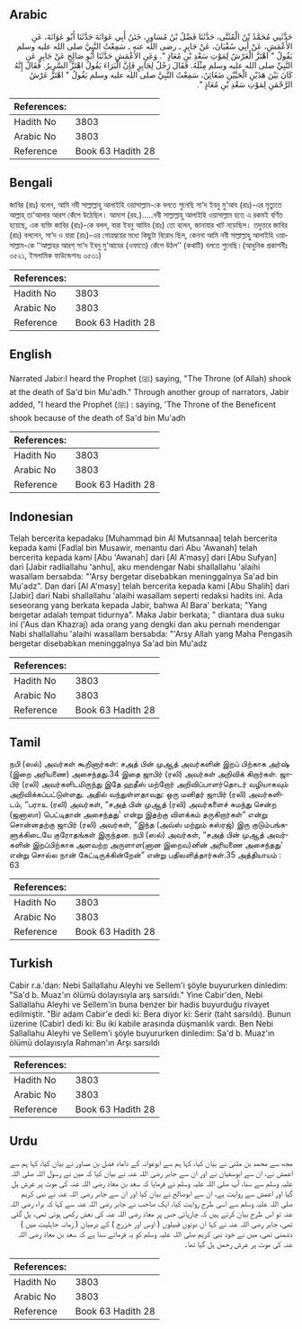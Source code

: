 ## Arabic


<div dir="rtl" lang="ar" style={{fontSize:'larger',backgroundColor:'#f8f9fa',padding:20}}>
حَدَّثَنِي مُحَمَّدُ بْنُ الْمُثَنَّى، حَدَّثَنَا فَضْلُ بْنُ مُسَاوِرٍ، خَتَنُ أَبِي عَوَانَةَ حَدَّثَنَا أَبُو عَوَانَةَ، عَنِ الأَعْمَشِ، عَنْ أَبِي سُفْيَانَ، عَنْ جَابِرٍ ـ رضى الله عنه ـ سَمِعْتُ النَّبِيَّ صلى الله عليه وسلم يَقُولُ ‏"‏ اهْتَزَّ الْعَرْشُ لِمَوْتِ سَعْدِ بْنِ مُعَاذٍ ‏"‏‏.‏ وَعَنِ الأَعْمَشِ حَدَّثَنَا أَبُو صَالِحٍ عَنْ جَابِرٍ عَنِ النَّبِيِّ صلى الله عليه وسلم مِثْلَهُ‏.‏ فَقَالَ رَجُلٌ لِجَابِرٍ فَإِنَّ الْبَرَاءَ يَقُولُ اهْتَزَّ السَّرِيرُ‏.‏ فَقَالَ إِنَّهُ كَانَ بَيْنَ هَذَيْنِ الْحَيَّيْنِ ضَغَائِنُ، سَمِعْتُ النَّبِيَّ صلى الله عليه وسلم يَقُولُ ‏"‏ اهْتَزَّ عَرْشُ الرَّحْمَنِ لِمَوْتِ سَعْدِ بْنِ مُعَاذٍ ‏"‏‏.‏
</div>
<div style={{backgroundColor:'#f8f9fa',padding:20, marginBottom: 10}}><table> <thead> <tr> <th>References:</th> <th></th> </tr> </thead> <tbody><tr><td>Hadith No</td><td>3803</td></tr><tr><td>Arabic No</td><td>3803</td></tr><tr><td>Reference</td><td>Book 63 Hadith 28</td></tr></tbody></table></div>

## Bengali


<div dir="ltr" lang="bn" style={{fontSize:'larger',backgroundColor:'#f8f9fa',padding:20}}>
জাবির (রাঃ) বলেন, আমি নবী সাল্লাল্লাহু আলাইহি ওয়াসাল্লাম-কে বলতে শুনেছি সা‘দ ইবনু মু‘আয (রাঃ)-এর মৃত্যুতে আল্লাহ্ তা‘আলার আরশ কেঁপে উঠেছিল। আমাশ (রহ.).....নবী সাল্লাল্লাহু আলাইহি ওয়াসাল্লাম হতে এ রকমই বর্ণিত হয়েছে, এক ব্যক্তি জাবির (রাঃ)-কে বলল, বারা ইবনু আযিব (রাঃ) তো বলেন, জানাযার খাট নড়েছিল। তদুত্তরে জাবির (রাঃ) বললেন, সা‘দ ও বারা (রাঃ)-এর গোত্রদ্বয়ের মধ্যে কিছুটা বিরোধ ছিল, কেননা আমি নবী সাল্লাল্লাহু আলাইহি ওয়াসাল্লাম-কে ‘‘আল্লাহর আরশ্ সা‘দ ইবনু মু‘আযের (ওফাতে) কেঁপে উঠল’’ (কথাটি) বলতে শুনেছি।(আধুনিক প্রকাশনীঃ ৩৫২১, ইসলামিক ফাউন্ডেশনঃ ৩৫৩১)
</div>
<div style={{backgroundColor:'#f8f9fa',padding:20, marginBottom: 10}}><table> <thead> <tr> <th>References:</th> <th></th> </tr> </thead> <tbody><tr><td>Hadith No</td><td>3803</td></tr><tr><td>Arabic No</td><td>3803</td></tr><tr><td>Reference</td><td>Book 63 Hadith 28</td></tr></tbody></table></div>

## English


<div dir="ltr" lang="en" style={{fontSize:'larger',backgroundColor:'#f8f9fa',padding:20}}>
Narrated Jabir:I heard the Prophet (ﷺ) saying, "The Throne (of Allah) shook at the death of Sa'd bin Mu'adh." Through another group of narrators, Jabir added, "I heard the Prophet (ﷺ) : saying, 'The Throne of the Beneficent shook because of the death of Sa'd bin Mu'adh
</div>
<div style={{backgroundColor:'#f8f9fa',padding:20, marginBottom: 10}}><table> <thead> <tr> <th>References:</th> <th></th> </tr> </thead> <tbody><tr><td>Hadith No</td><td>3803</td></tr><tr><td>Arabic No</td><td>3803</td></tr><tr><td>Reference</td><td>Book 63 Hadith 28</td></tr></tbody></table></div>

## Indonesian


<div dir="ltr" lang="id" style={{fontSize:'larger',backgroundColor:'#f8f9fa',padding:20}}>
Telah bercerita kepadaku [Muhammad bin Al Mutsannaa] telah bercerita kepada kami [Fadlal bin Musawir, menantu dari Abu 'Awanah] telah bercerita kepada kami [Abu 'Awanah] dari [Al A'masy] dari [Abu Sufyan] dari [Jabir radliallahu 'anhu], aku mendengar Nabi shallallahu 'alaihi wasallam bersabda: "'Arsy bergetar disebabkan meninggalnya Sa'ad bin Mu'adz". Dan dari [Al A'masy] telah bercerita kepada kami [Abu Shalih] dari [Jabir] dari Nabi shallallahu 'alaihi wasallam seperti redaksi hadits ini. Ada seseorang yang berkata kepada Jabir, bahwa Al Bara' berkata; "Yang bergetar adalah tempat tidurnya". Maka Jabir berkata; " diantara dua suku ini ('Aus dan Khazraj) ada orang yang dengki dan aku pernah mendengar Nabi shallallahu 'alaihi wasallam bersabda: "'Arsy Allah yang Maha Pengasih bergetar disebabkan meninggalnya Sa'ad bin Mu'adz
</div>
<div style={{backgroundColor:'#f8f9fa',padding:20, marginBottom: 10}}><table> <thead> <tr> <th>References:</th> <th></th> </tr> </thead> <tbody><tr><td>Hadith No</td><td>3803</td></tr><tr><td>Arabic No</td><td>3803</td></tr><tr><td>Reference</td><td>Book 63 Hadith 28</td></tr></tbody></table></div>

## Tamil


<div dir="ltr" lang="ta" style={{fontSize:'larger',backgroundColor:'#f8f9fa',padding:20}}>
நபி (ஸல்) அவர்கள் கூறினார்கள்: சஅத் பின் முஆத் அவர்களின் இறப் பிற்காக அர்ஷ் (இறை அரியணை) அசைந்தது.34 இதை ஜாபிர் (ரலி) அவர்கள் அறிவிக் கிறார்கள். ஜாபிர் (ரலி) அவர்களிடமிருந்து இதே ஹதீஸ் மற்றோர் அறிவிப்பாளர்தொடர் வழியாகவும் அறிவிக்கப்பட்டுள்ளது. அதில் வந்துள்ளதாவது: ஒரு மனிதர் ஜாபிர் (ரலி) அவர்களிடம், “பராஉ (ரலி) அவர்கள், “சஅத் பின் முஆத் (ரலி) அவர்களைச் சுமந்து சென்ற (ஜனாஸா) பெட்டிதான் அசைந்தது' என்று இதற்கு விளக்கம் தருகிறார்கள்” என்று சொன்னதற்கு ஜாபிர் (ரலி) அவர்கள், “இந்த (அவ்ஸ் மற்றும் கஸ்ரஜ்) இரு குடும்பங்களுக்கிடையே குரோதங்கள் இருந்தன. நபி (ஸல்) அவர்கள், “சஅத் பின் முஆத் அவர்களின் இறப்பிற்காக அளவற்ற அருளாள(னான இறைவ)னின் அரியணை அசைந்தது' என்று சொல்ல நான் கேட்டிருக்கின்றேன்” என்று பதிலளித்தார்கள்.35 அத்தியாயம் : 63
</div>
<div style={{backgroundColor:'#f8f9fa',padding:20, marginBottom: 10}}><table> <thead> <tr> <th>References:</th> <th></th> </tr> </thead> <tbody><tr><td>Hadith No</td><td>3803</td></tr><tr><td>Arabic No</td><td>3803</td></tr><tr><td>Reference</td><td>Book 63 Hadith 28</td></tr></tbody></table></div>

## Turkish


<div dir="ltr" lang="tr" style={{fontSize:'larger',backgroundColor:'#f8f9fa',padding:20}}>
Cabir r.a.'dan: Nebi Sallallahu Aleyhi ve Sellem'i şöyle buyururken dinledim: "Sa'd b. Muaz'ın ölümü dolayısıyla arş sarsıldı." Yine Cabir'den, Nebi Sallallahu Aleyhi ve Sellem'in buna benzer bir hadis buyurduğu rivayet edilmiştir. "Bir adam Cabir'e dedi ki: Bera diyor ki: Serir (taht sarsıldı). Bunun üzerine (Cabir) dedi ki: Bu iki kabile arasında düşmanlık vardı. Ben Nebi Sallallahu Aleyhi ve Sellem'i şöyle buyururken dinledim: Sa'd b. Muaz'ın ölümü dolayısıyla Rahman'ın Arşı sarsıldı
</div>
<div style={{backgroundColor:'#f8f9fa',padding:20, marginBottom: 10}}><table> <thead> <tr> <th>References:</th> <th></th> </tr> </thead> <tbody><tr><td>Hadith No</td><td>3803</td></tr><tr><td>Arabic No</td><td>3803</td></tr><tr><td>Reference</td><td>Book 63 Hadith 28</td></tr></tbody></table></div>

## Urdu


<div dir="rtl" lang="ur" style={{fontSize:'larger',backgroundColor:'#f8f9fa',padding:20}}>
مجھ سے محمد بن مثنیٰ نے بیان کیا، کہا ہم سے ابوعوانہ کے داماد فضل بن مساور نے بیان کیا، کہا ہم سے اعمش نے، ان سے ابوسفیان نے اور ان سے جابر رضی اللہ عنہ نے بیان کیا کہ میں نے رسول اللہ صلی اللہ علیہ وسلم سے سنا، آپ صلی اللہ علیہ وسلم نے فرمایا کہ سعد بن معاذ رضی اللہ عنہ کی موت پر عرش ہل گیا اور اعمش سے روایت ہے، ان سے ابوصالح نے بیان کیا اور ان سے جابر رضی اللہ عنہ نے نبی کریم صلی اللہ علیہ وسلم سے اسی طرح روایت کیا، ایک صاحب نے جابر رضی اللہ عنہ سے کہا کہ براء رضی اللہ عنہ تو اس طرح بیان کرتے ہیں کہ چارپائی جس پر معاذ رضی اللہ عنہ کی نعش رکھی ہوئی تھی، ہل گئی تھی، جابر رضی اللہ عنہ نے کہا ان دونوں قبیلوں ( اوس اور خزرج ) کے درمیان ( زمانہ جاہلیت میں ) دشمنی تھی، میں نے خود نبی کریم صلی اللہ علیہ وسلم کو یہ فرماتے سنا ہے کہ سعد بن معاذ رضی اللہ عنہ کی موت پر عرش رحمن ہل گیا تھا۔
</div>
<div style={{backgroundColor:'#f8f9fa',padding:20, marginBottom: 10}}><table> <thead> <tr> <th>References:</th> <th></th> </tr> </thead> <tbody><tr><td>Hadith No</td><td>3803</td></tr><tr><td>Arabic No</td><td>3803</td></tr><tr><td>Reference</td><td>Book 63 Hadith 28</td></tr></tbody></table></div>